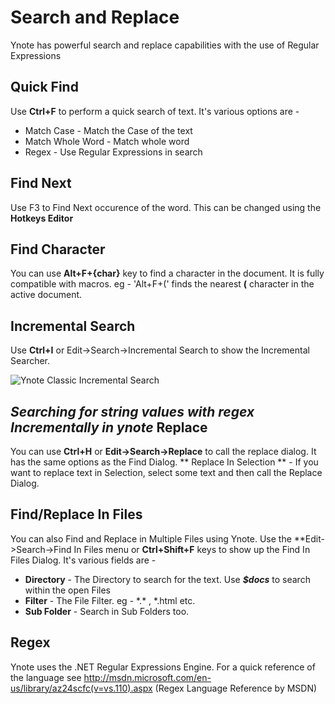 Search and Replace
===
Ynote has powerful search and replace capabilities with the use of Regular Expressions

Quick Find
---
Use **Ctrl+F** to perform a quick search of text. It's various options are -

- Match Case - Match the Case of the text
- Match Whole Word - Match whole word
- Regex - Use Regular Expressions in search

Find Next
---
Use F3 to Find Next occurence of the word. This can be changed using the **Hotkeys Editor**

Find Character
---
You can use **Alt+F+{char}** key to find a character in the document. It is fully compatible with macros. eg - 'Alt+F+(' finds the nearest **(** character in the active document.

Incremental Search
---
Use **Ctrl+I** or Edit->Search->Incremental Search to show the Incremental Searcher.


![Ynote Classic Incremental Search](images/IncrementalSearcher.PNG "Incremental Searcher")

*Searching for string values with regex Incrementally in ynote*
Replace
---
You can use **Ctrl+H** or **Edit->Search->Replace** to call the replace dialog. It has the same options as the Find Dialog.
** Replace In Selection ** - If you want to replace text in Selection, select some text and then call the Replace Dialog.

Find/Replace In Files
---
You can also Find and Replace in Multiple Files using Ynote. Use the **Edit->Search->Find In Files menu or **Ctrl+Shift+F** keys to show up the Find In Files Dialog. It's various fields are -

- **Directory** - The Directory to search for the text. Use **_$docs_** to search within the open Files
- **Filter** - The File Filter. eg - \*.\* , *.html etc.
- **Sub Folder** - Search in Sub Folders too.

Regex
---
Ynote uses the .NET Regular Expressions Engine. For a quick reference of the language see http://msdn.microsoft.com/en-us/library/az24scfc(v=vs.110).aspx (Regex Language Reference by MSDN)